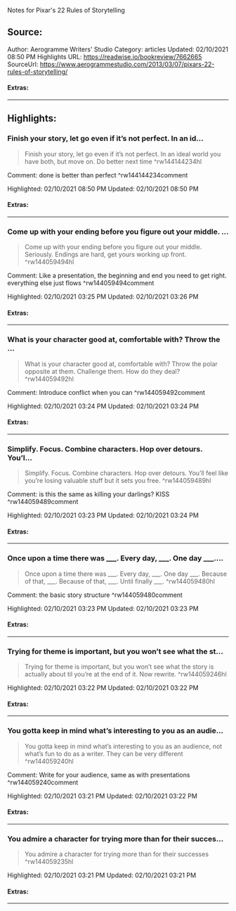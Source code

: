 Notes for Pixar's 22 Rules of Storytelling

## Source:
Author: Aerogramme Writers' Studio
Category: articles
Updated: 02/10/2021 08:50 PM
Highlights URL: https://readwise.io/bookreview/7662665
SourceUrl: https://www.aerogrammestudio.com/2013/03/07/pixars-22-rules-of-storytelling/


#### Extras:




 
-----
 ## Highlights:

### Finish your story, let go even if it’s not perfect. In an id...
>Finish your story, let go even if it’s not perfect. In an ideal world you have both, but move on. Do better next time ^rw144144234hl

Comment: done is better than perfect ^rw144144234comment

Highlighted: 02/10/2021 08:50 PM
Updated: 02/10/2021 08:50 PM


#### Extras:





------

### Come up with your ending before you figure out your middle. ...
>Come up with your ending before you figure out your middle. Seriously. Endings are hard, get yours working up front. ^rw144059494hl

Comment: Like a presentation, the beginning and end you need to get right. everything else just flows ^rw144059494comment

Highlighted: 02/10/2021 03:25 PM
Updated: 02/10/2021 03:26 PM


#### Extras:





------

### What is your character good at, comfortable with? Throw the ...
>What is your character good at, comfortable with? Throw the polar opposite at them. Challenge them. How do they deal? ^rw144059492hl

Comment: Introduce conflict when you can ^rw144059492comment

Highlighted: 02/10/2021 03:24 PM
Updated: 02/10/2021 03:24 PM


#### Extras:





------

### Simplify. Focus. Combine characters. Hop over detours. You’l...
>Simplify. Focus. Combine characters. Hop over detours. You’ll feel like you’re losing valuable stuff but it sets you free. ^rw144059489hl

Comment: is this the same as killing your darlings? KISS ^rw144059489comment

Highlighted: 02/10/2021 03:23 PM
Updated: 02/10/2021 03:24 PM


#### Extras:





------

### Once upon a time there was ___. Every day, ___. One day ___....
>Once upon a time there was ___. Every day, ___. One day ___. Because of that, ___. Because of that, ___. Until finally ___. ^rw144059480hl

Comment: the basic story structure ^rw144059480comment

Highlighted: 02/10/2021 03:23 PM
Updated: 02/10/2021 03:23 PM


#### Extras:





------

### Trying for theme is important, but you won’t see what the st...
>Trying for theme is important, but you won’t see what the story is actually about til you’re at the end of it. Now rewrite. ^rw144059246hl


Highlighted: 02/10/2021 03:22 PM
Updated: 02/10/2021 03:22 PM


#### Extras:





------

### You gotta keep in mind what’s interesting to you as an audie...
>You gotta keep in mind what’s interesting to you as an audience, not what’s fun to do as a writer. They can be very different ^rw144059240hl

Comment: Write for your audience, same as with presentations ^rw144059240comment

Highlighted: 02/10/2021 03:21 PM
Updated: 02/10/2021 03:22 PM


#### Extras:





------

### You admire a character for trying more than for their succes...
>You admire a character for trying more than for their successes ^rw144059235hl


Highlighted: 02/10/2021 03:21 PM
Updated: 02/10/2021 03:21 PM


#### Extras:





------

